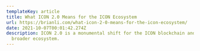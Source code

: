 ```yaml
---
templateKey: article
title: What ICON 2.0 Means for the ICON Ecosystem
url: https://brianli.com/what-icon-2-0-means-for-the-icon-ecosystem/
date: 2021-10-07T00:01:42.274Z
description: ICON 2.0 is a monumental shift for the ICON blockchain and the
  broader ecosystem.
---
```

